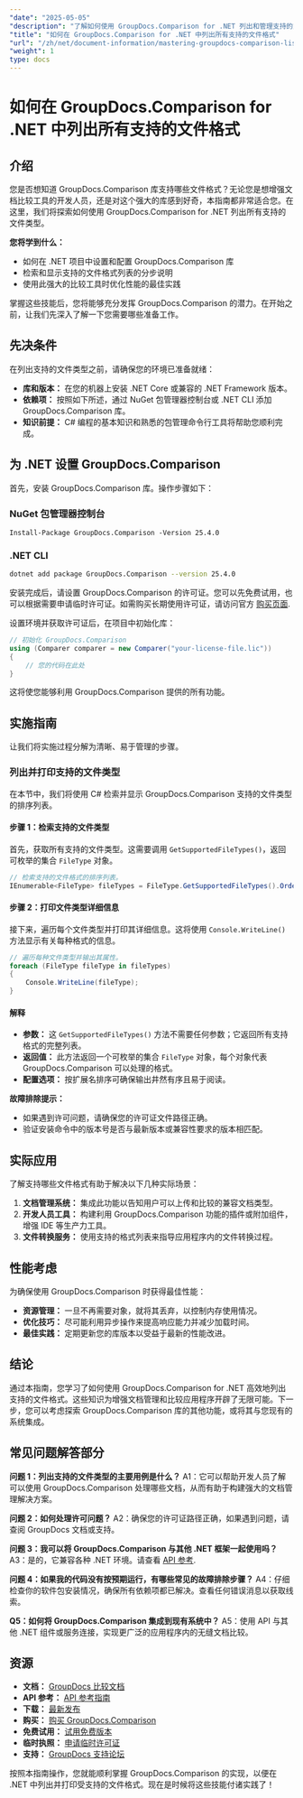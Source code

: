 ```yaml
---
"date": "2025-05-05"
"description": "了解如何使用 GroupDocs.Comparison for .NET 列出和管理支持的文件格式。面向开发人员的分步指南。"
"title": "如何在 GroupDocs.Comparison for .NET 中列出所有支持的文件格式"
"url": "/zh/net/document-information/mastering-groupdocs-comparison-list-supported-formats/"
"weight": 1
type: docs
---
```

# 如何在 GroupDocs.Comparison for .NET 中列出所有支持的文件格式

## 介绍

您是否想知道 GroupDocs.Comparison 库支持哪些文件格式？无论您是想增强文档比较工具的开发人员，还是对这个强大的库感到好奇，本指南都非常适合您。在这里，我们将探索如何使用 GroupDocs.Comparison for .NET 列出所有支持的文件类型。

**您将学到什么：**

- 如何在 .NET 项目中设置和配置 GroupDocs.Comparison 库
- 检索和显示支持的文件格式列表的分步说明
- 使用此强大的比较工具时优化性能的最佳实践

掌握这些技能后，您将能够充分发挥 GroupDocs.Comparison 的潜力。在开始之前，让我们先深入了解一下您需要哪些准备工作。

## 先决条件

在列出支持的文件类型之前，请确保您的环境已准备就绪：
- **库和版本：** 在您的机器上安装 .NET Core 或兼容的 .NET Framework 版本。
- **依赖项：** 按照如下所述，通过 NuGet 包管理器控制台或 .NET CLI 添加 GroupDocs.Comparison 库。
- **知识前提：** C# 编程的基本知识和熟悉的包管理命令行工具将帮助您顺利完成。

## 为 .NET 设置 GroupDocs.Comparison

首先，安装 GroupDocs.Comparison 库。操作步骤如下：

### NuGet 包管理器控制台

```shell
Install-Package GroupDocs.Comparison -Version 25.4.0
```

### .NET CLI

```bash
dotnet add package GroupDocs.Comparison --version 25.4.0
```

安装完成后，请设置 GroupDocs.Comparison 的许可证。您可以先免费试用，也可以根据需要申请临时许可证。如需购买长期使用许可证，请访问官方 [购买页面](https://purchase。groupdocs.com/buy).

设置环境并获取许可证后，在项目中初始化库：

```csharp
// 初始化 GroupDocs.Comparison
using (Comparer comparer = new Comparer("your-license-file.lic"))
{
    // 您的代码在此处
}
```

这将使您能够利用 GroupDocs.Comparison 提供的所有功能。

## 实施指南

让我们将实施过程分解为清晰、易于管理的步骤。

### 列出并打印支持的文件类型

在本节中，我们将使用 C# 检索并显示 GroupDocs.Comparison 支持的文件类型的排序列表。

#### 步骤 1：检索支持的文件类型

首先，获取所有支持的文件类型。这需要调用 `GetSupportedFileTypes()`，返回可枚举的集合 `FileType` 对象。

```csharp
// 检索支持的文件格式的排序列表。
IEnumerable<FileType> fileTypes = FileType.GetSupportedFileTypes().OrderBy(fileType => fileType.Extension);
```

#### 步骤 2：打印文件类型详细信息

接下来，遍历每个文件类型并打印其详细信息。这将使用 `Console.WriteLine()` 方法显示有关每种格式的信息。

```csharp
// 遍历每种文件类型并输出其属性。
foreach (FileType fileType in fileTypes)
{
    Console.WriteLine(fileType);
}
```

#### 解释

- **参数：** 这 `GetSupportedFileTypes()` 方法不需要任何参数；它返回所有支持格式的完整列表。
- **返回值：** 此方法返回一个可枚举的集合 `FileType` 对象，每个对象代表 GroupDocs.Comparison 可以处理的格式。
- **配置选项：** 按扩展名排序可确保输出井然有序且易于阅读。

**故障排除提示：**
- 如果遇到许可问题，请确保您的许可证文件路径正确。
- 验证安装命令中的版本号是否与最新版本或兼容性要求的版本相匹配。

## 实际应用

了解支持哪些文件格式有助于解决以下几种实际场景：

1. **文档管理系统：** 集成此功能以告知用户可以上传和比较的兼容文档类型。
2. **开发人员工具：** 构建利用 GroupDocs.Comparison 功能的插件或附加组件，增强 IDE 等生产力工具。
3. **文件转换服务：** 使用支持的格式列表来指导应用程序内的文件转换过程。

## 性能考虑

为确保使用 GroupDocs.Comparison 时获得最佳性能：
- **资源管理：** 一旦不再需要对象，就将其丢弃，以控制内存使用情况。
- **优化技巧：** 尽可能利用异步操作来提高响应能力并减少加载时间。
- **最佳实践：** 定期更新您的库版本以受益于最新的性能改进。

## 结论

通过本指南，您学习了如何使用 GroupDocs.Comparison for .NET 高效地列出支持的文件格式。这些知识为增强文档管理和比较应用程序开辟了无限可能。下一步，您可以考虑探索 GroupDocs.Comparison 库的其他功能，或将其与您现有的系统集成。

## 常见问题解答部分

**问题 1：列出支持的文件类型的主要用例是什么？**
A1：它可以帮助开发人员了解可以使用 GroupDocs.Comparison 处理哪些文档，从而有助于构建强大的文档管理解决方案。

**问题 2：如何处理许可问题？**
A2：确保您的许可证路径正确，如果遇到问题，请查阅 GroupDocs 文档或支持。

**问题 3：我可以将 GroupDocs.Comparison 与其他 .NET 框架一起使用吗？**
A3：是的，它兼容各种 .NET 环境。请查看 [API 参考](https://reference。groupdocs.com/comparison/net/).

**问题 4：如果我的代码没有按预期运行，有哪些常见的故障排除步骤？**
A4：仔细检查你的软件包安装情况，确保所有依赖项都已解决。查看任何错误消息以获取线索。

**Q5：如何将 GroupDocs.Comparison 集成到现有系统中？**
A5：使用 API 与其他 .NET 组件或服务连接，实现更广泛的应用程序内的无缝文档比较。

## 资源

- **文档：** [GroupDocs 比较文档](https://docs.groupdocs.com/comparison/net/)
- **API 参考：** [API 参考指南](https://reference.groupdocs.com/comparison/net/)
- **下载：** [最新发布](https://releases.groupdocs.com/comparison/net/)
- **购买：** [购买 GroupDocs.Comparison](https://purchase.groupdocs.com/buy)
- **免费试用：** [试用免费版本](https://releases.groupdocs.com/comparison/net/)
- **临时执照：** [申请临时许可证](https://purchase.groupdocs.com/temporary-license/)
- **支持：** [GroupDocs 支持论坛](https://forum.groupdocs.com/c/comparison/)

按照本指南操作，您就能顺利掌握 GroupDocs.Comparison 的实现，以便在 .NET 中列出并打印受支持的文件格式。现在是时候将这些技能付诸实践了！